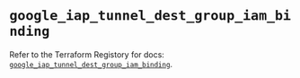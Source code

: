 # `google_iap_tunnel_dest_group_iam_binding`

Refer to the Terraform Registory for docs: [`google_iap_tunnel_dest_group_iam_binding`](https://registry.terraform.io/providers/hashicorp/google-beta/5.29.0/docs/resources/google_iap_tunnel_dest_group_iam_binding).
